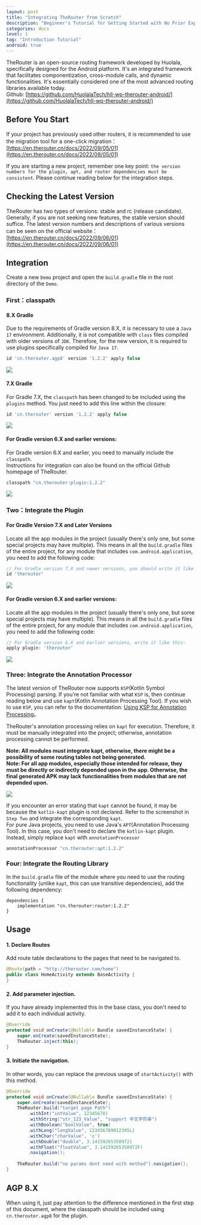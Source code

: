 ```yaml
---
layout: post
title: "Integrating TheRouter from Scratch"
description: "Beginner's Tutorial for Getting Started with No Prior Experience.   "
categories: docs  
level: 1
tag: "Introduction Tutorial" 
android: true
---
```


TheRouter is an open-source routing framework developed by Huolala, specifically designed for the Android platform. It's an integrated framework that facilitates componentization, cross-module calls, and dynamic functionalities. It's essentially considered one of the most advanced routing libraries available today.     
Github: [https://github.com/HuolalaTech/hll-wp-therouter-android/](https://github.com/HuolalaTech/hll-wp-therouter-android/)   

## Before You Start  

If your project has previously used other routers, it is recommended to use the migration tool for a one-click migration： [https://en.therouter.cn/docs/2022/09/05/01](https://en.therouter.cn/docs/2022/09/05/01)   

If you are starting a new project, remember one key point: `the version numbers for the plugin, apt, and router dependencies must be consistent`. Please continue reading below for the integration steps.   


## Checking the Latest Version

TheRouter has two types of versions: stable and rc (release candidate). Generally, if you are not seeking new features, the stable version should suffice. The latest version numbers and descriptions of various versions can be seen on the official website：[https://en.therouter.cn/docs/2022/09/06/01](https://en.therouter.cn/docs/2022/09/06/01)  

## Integration

Create a new `Demo` project and open the `build.gradle` file in the root directory of the `Demo`.

### First：classpath

####  8.X Gradle

Due to the requirements of Gradle version 8.X, it is necessary to use a `Java 17` environment. Additionally, it is not compatible with `class` files compiled with older versions of `JDK`. Therefore, for the new version, it is required to use plugins specifically compiled for `Java 17`.

```groovy
id 'cn.therouter.agp8' version '1.2.2' apply false
```

<img src="https://therouter.cn/assets/img/image/1.png" class="blog-img">


####  7.X Gradle

For Gradle 7.X, the `classpath` has been changed to be included using the `plugins` method. You just need to add this line within the closure:

```groovy
id 'cn.therouter' version '1.2.2' apply false
```

<img src="https://therouter.cn/assets/img/image/2.jpg" class="blog-img">

#### For Gradle version 6.X and earlier versions:

For Gradle version 6.X and earlier, you need to manually include the `classpath`.  
Instructions for integration can also be found on the official Github homepage of TheRouter.   

```groovy
classpath "cn.therouter:plugin:1.2.2"
```

<img src="https://therouter.cn/assets/img/image/3.jpg" class="blog-img">
  


### Two：Integrate the Plugin

#### For Gradle Version 7.X and Later Versions

Locate all the app modules in the project (usually there's only one, but some special projects may have multiple). This means in all the `build.gradle` files of the entire project, for any module that includes `com.android.application`, you need to add the following code:

```groovy
// For Gradle version 7.X and newer versions, you should write it like this:
id 'therouter'
```

<img src="https://therouter.cn/assets/img/image/4.jpg" class="blog-img">

#### For Gradle version 6.X and earlier versions:

Locate all the app modules in the project (usually there's only one, but some special projects may have multiple). This means in all the `build.gradle` files of the entire project, for any module that includes `com.android.application`, you need to add the following code:

```groovy
// For Gradle version 6.X and earlier versions, write it like this:
apply plugin: 'therouter'
```

<img src="https://therouter.cn/assets/img/image/5.jpg" class="blog-img">



### Three: Integrate the Annotation Processor

The latest version of TheRouter now supports `KSP`(Kotlin Symbol Processing) parsing. If you're not familiar with what `KSP` is, then continue reading below and use `kapt`(Kotlin Annotation Processing Tool). If you wish to use `KSP`, you can refer to the documentation: [Using KSP for Annotation Processing](https://therouter.cn/docs/2023/05/15/01)。    
  
TheRouter's annotation processing relies on `kapt` for execution. Therefore, it must be manually integrated into the project; otherwise, annotation processing cannot be performed.   

**Note: All modules must integrate kapt, otherwise, there might be a possibility of some routing tables not being generated.**  
**Note: For all app modules, especially those intended for release, they must be directly or indirectly depended upon in the app. Otherwise, the final generated APK may lack functionalities from modules that are not depended upon.**  

<img src="https://therouter.cn/assets/img/image/6.jpg" class="blog-img">

If you encounter an error stating that `kapt` cannot be found, it may be because the `kotlin-kapt` plugin is not declared. Refer to the screenshot in `Step Two` and integrate the corresponding `kapt`.    
For pure Java projects, you need to use Java's `APT`(Annotation Processing Tool). In this case, you don't need to declare the `kotlin-kapt` plugin. Instead, simply replace `kapt` with `annotationProcessor`  


```groovy
annotationProcessor "cn.therouter:apt:1.2.2"
```

### Four: Integrate the Routing Library

In the `build.gradle` file of the module where you need to use the routing functionality (unlike `kapt`, this can use transitive dependencies), add the following dependency:    

```
dependencies {
    implementation "cn.therouter:router:1.2.2"
}
```


## Usage

#### 1. Declare Routes

Add route table declarations to the pages that need to be navigated to.  

```java
@Route(path = "http://therouter.com/home")
public class HomeActivity extends BaseActivity {
}
```

#### 2. Add parameter injection.

If you have already implemented this in the base class, you don't need to add it to each individual activity.   

```java
@Override
protected void onCreate(@Nullable Bundle savedInstanceState) {
    super.onCreate(savedInstanceState);
    TheRouter.inject(this);
}
```

#### 3. Initiate the navigation.

In other words, you can replace the previous usage of `startActivity()` with this method.  

```java
@Override
protected void onCreate(@Nullable Bundle savedInstanceState) {
    super.onCreate(savedInstanceState);
    TheRouter.build("target page Path")
        .withInt("intValue", 12345678) 
        .withString("str_123_Value", "support 中文字符串")
        .withBoolean("boolValue", true)
        .withLong("longValue", 123456789012345L)
        .withChar("charValue", 'c')
        .withDouble("double", 3.14159265358972)
        .withFloat("floatValue", 3.14159265358972F)
        .navigation();
        
    TheRouter.build("no params dont need with method").navigation();
}
```

## AGP 8.X 

When using it, just pay attention to the difference mentioned in the first step of this document, where the classpath should be included using `cn.therouter.agp8` for the plugin. 

  
